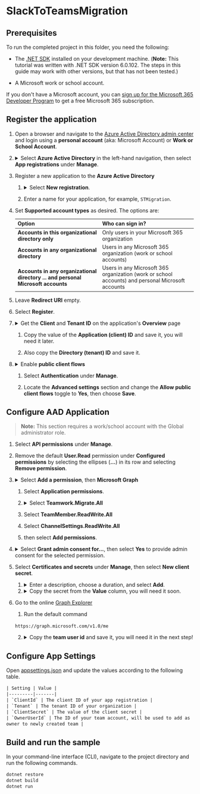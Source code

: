 # SlackToTeamsMigration

## Prerequisites

To run the completed project in this folder, you need the following:

- The [.NET SDK](https://dotnet.microsoft.com/download) installed on your development machine. (**Note:** This tutorial was written with .NET SDK version 6.0.102. The steps in this guide may work with other versions, but that has not been tested.)

- A Microsoft work or school account.

If you don't have a Microsoft account, you can [sign up for the Microsoft 365 Developer Program](https://developer.microsoft.com/microsoft-365/dev-program) to get a free Microsoft 365 subscription.

## Register the application

1. Open a browser and navigate to the [Azure Active Directory admin center](https://aad.portal.azure.com) and login using a **personal account** (aka: Microsoft Account) or **Work or School Account**.

1. <details>
    <summary>Select <strong>Azure Active Directory</strong> in the left-hand navigation, then select <strong>App registrations</strong> under <strong>Manage</strong>.</summary>
    <img src="./imgs/01-AzureActiveDirectory.png" />
    </details>


1. Register a new application to the **Azure Active Directory**

    1. <details>
        <summary>Select <strong>New registration</strong>.</summary>
        <img src="./imgs/02-NewAppRegistration.png" />
        </details>
    
    1. Enter a name for your application, for example, `STMigration`.

1. Set **Supported account types** as desired. The options are:

    | Option | Who can sign in? |
    |--------|------------------|
    | **Accounts in this organizational directory only** | Only users in your Microsoft 365 organization |
    | **Accounts in any organizational directory** | Users in any Microsoft 365 organization (work or school accounts) |
    | **Accounts in any organizational directory ... and personal Microsoft accounts** | Users in any Microsoft 365 organization (work or school accounts) and personal Microsoft accounts |

1. Leave **Redirect URI** empty.

1. Select **Register**.

1. <details>
    <summary>Get the <strong>Client</strong> and <strong>Tenant ID</strong> on the application's <strong>Overview</strong> page</summary>
    <img src="./imgs/03-NewAppIDs.png" />
    </details>

    1. Copy the value of the **Application (client) ID** and save it, you will need it later.
    
    1. Also copy the **Directory (tenant) ID** and save it.

1. <details>
    <summary>Enable <strong>public client flows</strong></summary>
    <img src="./imgs/06-AllowPublicClientFlows.png" />
    </details>

    1. Select **Authentication** under **Manage**.
    
    1. Locate the **Advanced settings** section and change the **Allow public client flows** toggle to **Yes**, then choose **Save**.

## Configure AAD Application

> **Note:** This section requires a work/school account with the Global administrator role.

1. Select **API permissions** under **Manage**.

1. Remove the default **User.Read** permission under **Configured permissions** by selecting the ellipses (**...**) in its row and selecting **Remove permission**.

1. <details>
    <summary>Select <strong>Add a permission</strong>, then <strong>Microsoft Graph</strong></summary>
    <img src="./imgs/07-AddPermissionSelectAPI.png" />
    </details>

    1. Select **Application permissions**.

    1. <details>
        <summary>Select <strong>Teamwork.Migrate.All</strong></summary>
        <img src="./imgs/08-AddRequiredPermissions.png" />
        </details>

    1. Select **TeamMember.ReadWrite.All**

    1. Select **ChannelSettings.ReadWrite.All**
    
    1. then select **Add permissions**.

    

1. <details>
    <summary>Select <strong>Grant admin consent for...</strong>, then select <strong>Yes</strong> to provide admin consent for the selected permission.</summary>
    <img src="./imgs/09-GrantAdminConsent.png" />
    </details>

1. Select **Certificates and secrets** under **Manage**, then select **New client secret**.

    1. <details>
        <summary>Enter a description, choose a duration, and select <strong>Add</strong>.</summary>
        <img src="./imgs/04-NewClientSecret.png" />
        </details>

    1. <details>
        <summary>Copy the secret from the <strong>Value</strong> column, you will need it soon.</summary>
        <img src="./imgs/05-CopyClientSecret.png" />
        </details>

1. Go to the online [Graph Explorer](https://developer.microsoft.com/en-us/graph/graph-explorer)

    1. Run the default command

    `https://graph.microsoft.com/v1.0/me`

    2. <details>
        <summary>Copy the <strong>team user id</strong> and save it, you will need it in the next step!</summary>
        <img src="./imgs/10-GetTeamUserID.png" />
        </details>
    

## Configure App Settings

Open [appsettings.json](./STMigration/Data/appsettings.json) and update the values according to the following table.

    | Setting | Value |
    |---------|-------|
    | `ClientId` | The client ID of your app registration |
    | `Tenant` | The tenant ID of your organization |
    | `ClientSecret` | The value of the client secret |
    | `OwnerUserId` | The ID of your team account, will be used to add as owner to newly created team |

## Build and run the sample

In your command-line interface (CLI), navigate to the project directory and run the following commands.

```Shell
dotnet restore
dotnet build
dotnet run
```

